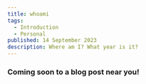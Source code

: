 ```yaml
---
title: whoami
tags:
  - Introduction
  - Personal
published: 14 September 2023
description: Where am I? What year is it?
---
```


### Coming soon to a blog post near you!
